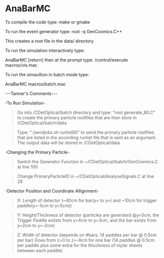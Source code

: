 # AnaBarMC
To compile the code type:
make or gmake

To run the event generator type:
root -q GenCosmics.C++

This creates a root file in the data/ directory

To run the simulation interactively type:

AnaBarMC [return]
then at the prompt type:
/control/execute macros/vis.mac

To run the simaultion in batch mode type:

AnaBarMC macros/batch.mac

---Tanner's Comments---

-To Run Simulation-

>Go into /CDetOptical/batch directory and type: "root generate_80.C" to create the primary particle rootfiles that are then store in /CDetOptical/batch/data
                                                                                  
>Type: "./sendjobs.sh runlist80" to send the primary particle rootfiles that are   listed in the according runlist file that is sent as an argumant. The output data will be stored in /CDetOptical/data
                                                                                  
-Changing the Primary Particle-

>Switch the Generator Function in ~/CDetOptical/batch/GenCosmics.C at line 100

>Change PrimaryParticleID in ~/CDetOptical/AnalyseSignals.C at line 28

-Detector Position and Coordinate Allignment-

>X: Length of detector (~40cm for bar(y= to y=) and ~10cm for trigger paddle(y=-5cm to y=5cm)) 

>Y: Height/Thickness of detector (particles are generated @y=5cm, the Trigger Paddle exitsts from y=4cm to y=3cm, and the bar exists from y=2cm to y=-2cm) 

>Z: Width of detector (depends on #bars, 14 paddles per bar @ 0.5cm per bar) Goes from z=0 to z=-8cm for one bar (14 paddles @ 0.5cm per paddle plus some extra for the thicckness of mylar sheets between each paddle) 
